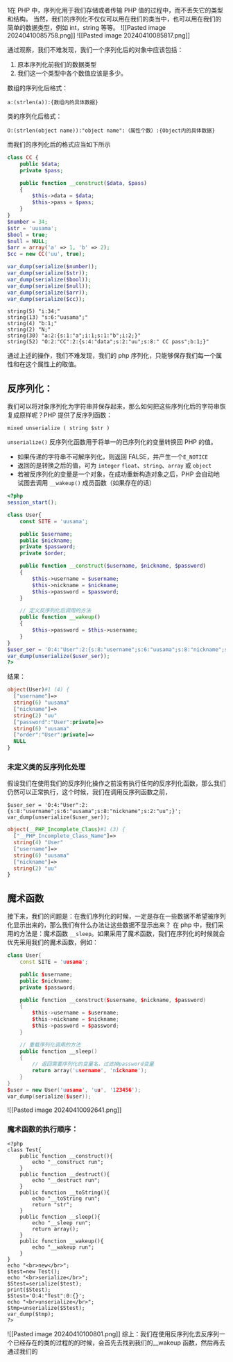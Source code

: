 1在 PHP 中，序列化用于我们存储或者传输 PHP 值的过程中，而不丢失它的类型和结构。
当然，我们的序列化不仅仅可以用在我们的类当中，也可以用在我们的简单的数据类型，例如 int，string 等等。
![[Pasted image 20240410085758.png]]
![[Pasted image 20240410085817.png]]

通过观察，我们不难发现，我们一个序列化后的对象中应该包括：
1. 原本序列化前我们的数据类型
2. 我们这一个类型中各个数值应该是多少。

数组的序列化后格式：
```
a:(strlen(a)):{数组内的具体数据}
```

类的序列化后格式：
```
O:(strlen(object name)):"object name":（属性个数）:{Object内的具体数据}
```

而我们的序列化后的格式应当如下所示
```php
class CC {
	public $data;
	private $pass;

	public function __construct($data, $pass)
	{
		$this->data = $data;
		$this->pass = $pass;
	}
}
$number = 34;
$str = 'uusama';
$bool = true;
$null = NULL;
$arr = array('a' => 1, 'b' => 2);
$cc = new CC('uu', true);

var_dump(serialize($number));
var_dump(serialize($str));
var_dump(serialize($bool));
var_dump(serialize($null));
var_dump(serialize($arr));
var_dump(serialize($cc));
```


```text
string(5) "i:34;"
string(13) "s:6:"uusama";"
string(4) "b:1;"
string(2) "N;"
string(30) "a:2:{s:1:"a";i:1;s:1:"b";i:2;}"
string(52) "O:2:"CC":2:{s:4:"data";s:2:"uu";s:8:" CC pass";b:1;}"
```

通过上述的操作，我们不难发现，我们的 php 序列化，只能够保存我们每一个属性和在这个属性上的取值。


## 反序列化：
我们可以将对象序列化为字符串并保存起来，那么如何把这些序列化后的字符串恢复成原样呢？PHP 提供了反序列函数：
```
mixed unserialize ( string $str )
```

`unserialize()` 反序列化函数用于将单一的已序列化的变量转换回 PHP 的值。
- 如果传递的字符串不可解序列化，则返回 FALSE，并产生一个`E_NOTICE`
- 返回的是转换之后的值，可为 `integer` `float`、`string`、`array` 或 `object`
- 若被反序列化的变量是一个对象，在成功重新构造对象之后，PHP 会自动地试图去调用 `__wakeup()` 成员函数（如果存在的话）

```php
<?php
session_start();

class User{
	const SITE = 'uusama';

	public $username;
	public $nickname;
	private $password;
	private $order;

	public function __construct($username, $nickname, $password)
	{
		$this->username = $username;
		$this->nickname = $nickname;
		$this->password = $password;
	}

	// 定义反序列化后调用的方法
	public function __wakeup()
	{
		$this->password = $this->username;
	}
}
$user_ser = 'O:4:"User":2:{s:8:"username";s:6:"uusama";s:8:"nickname";s:2:"uu";}';
var_dump(unserialize($user_ser));
?>
```

结果：
```php
object(User)#1 (4) {
  ["username"]=>
  string(6) "uusama"
  ["nickname"]=>
  string(2) "uu"
  ["password":"User":private]=>
  string(6) "uusama"
  ["order":"User":private]=>
  NULL
}
```

### 未定义类的反序列化处理
假设我们在使用我们的反序列化操作之前没有执行任何的反序列化函数，那么我们仍然可以正常执行，这个时候，我们在调用反序列函数之前，
```
$user_ser = 'O:4:"User":2:{s:8:"username";s:6:"uusama";s:8:"nickname";s:2:"uu";}';
var_dump(unserialize($user_ser));
```

```php
object(__PHP_Incomplete_Class)#1 (3) {
  ["__PHP_Incomplete_Class_Name"]=>
  string(4) "User"
  ["username"]=>
  string(6) "uusama"
  ["nickname"]=>
  string(2) "uu"
}
```

## 魔术函数
接下来，我们的问题是：在我们序列化的时候，一定是存在一些数据不希望被序列化显示出来的，那么我们有什么办法让这些数据不显示出来？
在 php 中，我们采用的方法是：魔术函数 `__sleep`。如果采用了魔术函数，我们在序列化的时候就会优先采用我们的魔术函数，例如：

```cpp
class User{
	const SITE = 'uusama';

	public $username;
	public $nickname;
	private $password;

	public function __construct($username, $nickname, $password)
	{
		$this->username = $username;
		$this->nickname = $nickname;
		$this->password = $password;
	}

	// 重载序列化调用的方法
	public function __sleep()
	{
		// 返回需要序列化的变量名，过滤掉password变量
		return array('username', 'nickname');
	}
}
$user = new User('uusama', 'uu', '123456');
var_dump(serialize($user));
```

![[Pasted image 20240410092641.png]]
### 魔术函数的执行顺序：
```
<?php
class Test{
    public function __construct(){
        echo "__construct run";
    }
    public function __destruct(){
        echo "__destruct run";
    }
    public function __toString(){
        echo "__toString run";
        return "str";
    }
    public function __sleep(){
        echo "__sleep run";
        return array();
    }
    public function __wakeup(){
        echo "__wakeup run";
    }
}
echo "<br>new</br>";
$test=new Test();
echo "<br>serialize</br>";
$Stest=serialize($test);
print($Stest);
$Stest='O:4:"Test":0:{}';
echo "<br>unserialize</br>";
$tmp=unserialize($Stest);
var_dump($tmp);
?>
```

![[Pasted image 20240410100801.png]]
综上：我们在使用反序列化去反序列一个已经存在的类的过程的的时候，会首先去找到我们的__wakeup 函数，然后再去通过我们的